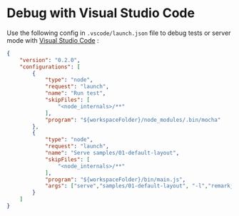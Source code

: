 # Debug with Visual Studio Code

Use the following config in `.vscode/launch.json` file to debug tests or server mode with [Visual Studio Code](https://code.visualstudio.com/) : 

```json
{
    "version": "0.2.0",
    "configurations": [
        {
            "type": "node",
            "request": "launch",
            "name": "Run test",
            "skipFiles": [
                "<node_internals>/**"
            ],
            "program": "${workspaceFolder}/node_modules/.bin/mocha"
        },
        {
            "type": "node",
            "request": "launch",
            "name": "Serve samples/01-default-layout",
            "skipFiles": [
                "<node_internals>/**"
            ],
            "program": "${workspaceFolder}/bin/main.js",
            "args": ["serve","samples/01-default-layout", "-l","remarkjs"]
        }
    ]
}
```
